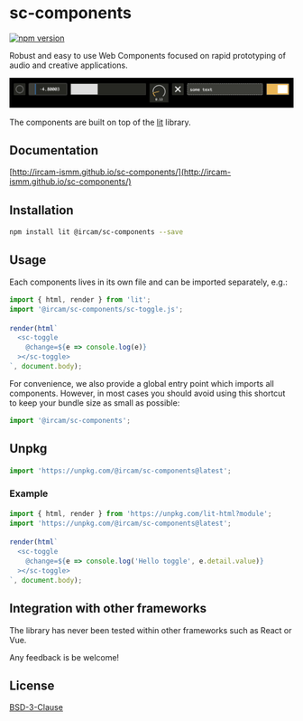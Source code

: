 # sc-components

[![npm version](https://badge.fury.io/js/@ircam%2Fsc-components.svg)](https://badge.fury.io/js/@ircam%2Fsc-components)

Robust and easy to use Web Components focused on rapid prototyping of audio and creative applications. 

![banner](./docs/assets/banner.png)

The components are built on top of the [lit](https://lit.dev/) library.

## Documentation

[http://ircam-ismm.github.io/sc-components/](http://ircam-ismm.github.io/sc-components/)

## Installation

```sh
npm install lit @ircam/sc-components --save
```

## Usage

Each components lives in its own file and can be imported separately, e.g.:

```js
import { html, render } from 'lit';
import '@ircam/sc-components/sc-toggle.js';

render(html`
  <sc-toggle
    @change=${e => console.log(e)}
  ></sc-toggle>
`, document.body);
```

For convenience, we also provide a global entry point which imports all components. However, in most cases you should avoid using this shortcut to keep your bundle size as small as possible:

```js
import '@ircam/sc-components';
```

## Unpkg

```js
import 'https://unpkg.com/@ircam/sc-components@latest';
```

### Example

```js
import { html, render } from 'https://unpkg.com/lit-html?module';
import 'https://unpkg.com/@ircam/sc-components@latest';

render(html`
  <sc-toggle
    @change=${e => console.log('Hello toggle', e.detail.value)}
  ></sc-toggle>
`, document.body);
```

## Integration with other frameworks

The library has never been tested within other frameworks such as React or Vue.

Any feedback is be welcome!

## License

[BSD-3-Clause](./LICENSE)
